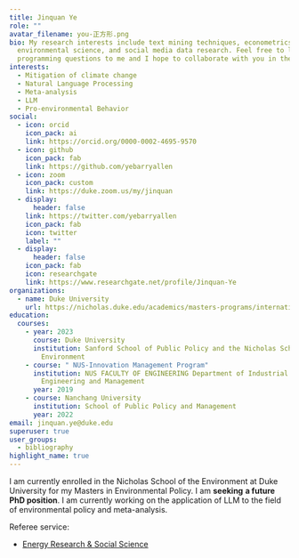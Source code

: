 ```yaml
---
title: Jinquan Ye
role: ""
avatar_filename: you-正方形.png
bio: My research interests include text mining techniques, econometrics,
  environmental science, and social media data research. Feel free to leave any
  programming questions to me and I hope to collaborate with you in the future.
interests:
  - Mitigation of climate change
  - Natural Language Processing
  - Meta-analysis
  - LLM
  - Pro-environmental Behavior
social:
  - icon: orcid
    icon_pack: ai
    link: https://orcid.org/0000-0002-4695-9570
  - icon: github
    icon_pack: fab
    link: https://github.com/yebarryallen
  - icon: zoom
    icon_pack: custom
    link: https://duke.zoom.us/my/jinquan
  - display:
      header: false
    link: https://twitter.com/yebarryallen
    icon_pack: fab
    icon: twitter
    label: ""
  - display:
      header: false
    icon_pack: fab
    icon: researchgate
    link: https://www.researchgate.net/profile/Jinquan-Ye
organizations:
  - name: Duke University
    url: https://nicholas.duke.edu/academics/masters-programs/international-master-environmental-policy
education:
  courses:
    - year: 2023
      course: Duke University
      institution: Sanford School of Public Policy and the Nicholas School of the
        Environment
    - course: " NUS-Innovation Management Program"
      institution: NUS FACULTY OF ENGINEERING Department of Industrial Systems
        Engineering and Management
      year: 2019
    - course: Nanchang University
      institution: School of Public Policy and Management
      year: 2022
email: jinquan.ye@duke.edu
superuser: true
user_groups:
  - bibliography
highlight_name: true
---
```

I am currently enrolled in the Nicholas School of the Environment at Duke University for my Masters in Environmental Policy. I am **seeking** **a future PhD position**.  I am currently working on the application of LLM to the field of environmental policy and meta-analysis.

Referee service:

* <!--StartFragment-->

  [Energy Research & Social Science](https://www.sciencedirect.com/journal/energy-research-and-social-science)

  <!--EndFragment-->